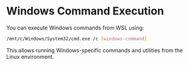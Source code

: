 # Windows Command Execution

You can execute Windows commands from WSL using:
```bash
/mnt/c/Windows/System32/cmd.exe /c [windows-command]
```

This allows running Windows-specific commands and utilities from the Linux environment.